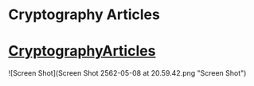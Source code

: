 # Cryptography Articles

# [CryptographyArticles](https://www.google.com)

![Screen Shot](Screen Shot 2562-05-08 at 20.59.42.png "Screen Shot")